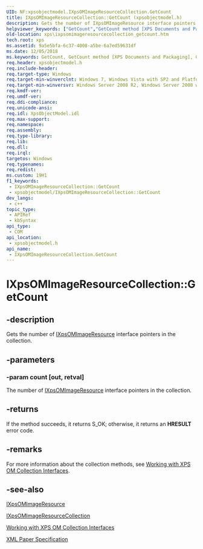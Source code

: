 ```yaml
---
UID: NF:xpsobjectmodel.IXpsOMImageResourceCollection.GetCount
title: IXpsOMImageResourceCollection::GetCount (xpsobjectmodel.h)
description: Gets the number of IXpsOMImageResource interface pointers in the collection.
helpviewer_keywords: ["GetCount","GetCount method [XPS Documents and Packaging]","GetCount method [XPS Documents and Packaging]","IXpsOMImageResourceCollection interface","IXpsOMImageResourceCollection interface [XPS Documents and Packaging]","GetCount method","IXpsOMImageResourceCollection.GetCount","IXpsOMImageResourceCollection::GetCount","xps.ixpsomimageresourcecollection_getcount","xpsobjectmodel/IXpsOMImageResourceCollection::GetCount"]
old-location: xps\ixpsomimageresourcecollection_getcount.htm
tech.root: xps
ms.assetid: 9a5e5bfa-6c37-4008-a5be-6a7ed59631df
ms.date: 12/05/2018
ms.keywords: GetCount, GetCount method [XPS Documents and Packaging], GetCount method [XPS Documents and Packaging],IXpsOMImageResourceCollection interface, IXpsOMImageResourceCollection interface [XPS Documents and Packaging],GetCount method, IXpsOMImageResourceCollection.GetCount, IXpsOMImageResourceCollection::GetCount, xps.ixpsomimageresourcecollection_getcount, xpsobjectmodel/IXpsOMImageResourceCollection::GetCount
req.header: xpsobjectmodel.h
req.include-header: 
req.target-type: Windows
req.target-min-winverclnt: Windows 7, Windows Vista with SP2 and Platform Update for Windows Vista [desktop apps \| UWP apps]
req.target-min-winversvr: Windows Server 2008 R2, Windows Server 2008 with SP2 and Platform Update for Windows Server 2008 [desktop apps \| UWP apps]
req.kmdf-ver: 
req.umdf-ver: 
req.ddi-compliance: 
req.unicode-ansi: 
req.idl: XpsObjectModel.idl
req.max-support: 
req.namespace: 
req.assembly: 
req.type-library: 
req.lib: 
req.dll: 
req.irql: 
targetos: Windows
req.typenames: 
req.redist: 
ms.custom: 19H1
f1_keywords:
 - IXpsOMImageResourceCollection::GetCount
 - xpsobjectmodel/IXpsOMImageResourceCollection::GetCount
dev_langs:
 - c++
topic_type:
 - APIRef
 - kbSyntax
api_type:
 - COM
api_location:
 - xpsobjectmodel.h
api_name:
 - IXpsOMImageResourceCollection.GetCount
---
```


# IXpsOMImageResourceCollection::GetCount


## -description

Gets the number of <a href="https://docs.microsoft.com/windows/desktop/api/xpsobjectmodel/nn-xpsobjectmodel-ixpsomimageresource">IXpsOMImageResource</a> interface pointers in the collection.

## -parameters

### -param count [out, retval]

The number of <a href="https://docs.microsoft.com/windows/desktop/api/xpsobjectmodel/nn-xpsobjectmodel-ixpsomimageresource">IXpsOMImageResource</a> interface pointers in the collection.

## -returns

If the method succeeds, it returns S_OK; otherwise, it returns an <b>HRESULT</b> error code.

## -remarks

For more information about the collection methods, see  <a href="https://docs.microsoft.com/previous-versions/windows/desktop/dd372931(v=vs.85)">Working with XPS OM Collection Interfaces</a>.

## -see-also

<a href="https://docs.microsoft.com/windows/desktop/api/xpsobjectmodel/nn-xpsobjectmodel-ixpsomimageresource">IXpsOMImageResource</a>



<a href="https://docs.microsoft.com/windows/desktop/api/xpsobjectmodel/nn-xpsobjectmodel-ixpsomimageresourcecollection">IXpsOMImageResourceCollection</a>



<a href="https://docs.microsoft.com/previous-versions/windows/desktop/dd372931(v=vs.85)">Working with XPS OM Collection Interfaces</a>



<a href="https://www.microsoft.com/download/details.aspx?id=11816">XML Paper Specification</a>

